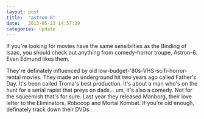 ```yaml
---
layout: post
title:  "astron-6"
date:   3013-05-23 14:57:39
categories: update
---
```


If you're looking for movies have the same sensibilties as the Binding of Isaac, you should check out anything from comedy-horror troupe, Astron-6. Even Edmund likes them. 
<!--more-->
They're definately influenced by old low-budget-'80s-VHS-scifi-horror-rental movies. They made an underground hit two years ago called Father's Day. It's been called Troma's best production. It's about a man who's on the hunt for a serial rapist that preys on dads... um, it's also a comedy. Not for the squeemish that's for sure. Last year they released Manborg, their love letter to the Eliminators, Robocop and Mortal Kombat. If you're old enough, definately track down their DVDs.